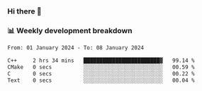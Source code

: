 ### Hi there 👋

### 📊 Weekly development breakdown
<!--START_SECTION:waka-->

```txt
From: 01 January 2024 - To: 08 January 2024

C++     2 hrs 34 mins   ████████████████████████▓   99.14 %
CMake   0 secs          ░░░░░░░░░░░░░░░░░░░░░░░░░   00.59 %
C       0 secs          ░░░░░░░░░░░░░░░░░░░░░░░░░   00.22 %
Text    0 secs          ░░░░░░░░░░░░░░░░░░░░░░░░░   00.04 %
```

<!--END_SECTION:waka-->
